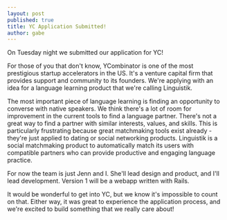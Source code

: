 ```yaml
---
layout: post
published: true
title: YC Application Submitted!
author: gabe
---
```


On Tuesday night we submitted our application for YC!

For those of you that don't know, YCombinator is one of the most prestigious startup accelerators in the US. It's a 
venture capital firm that provides support and community to its founders. We're applying with an idea for a language 
learning product that we're calling Linguistik.

The most important piece of language learning is finding an opportunity to converse with native speakers. We think 
there's a lot of room for improvement in the current tools to find a language partner. There's not a great way to find 
a partner with similar interests, values, and skills. This is particularly frustrating because great matchmaking tools
 exist already - they're just applied to dating or social networking products. Linguistik is a social matchmaking product 
 to automatically match its users with compatible partners who can provide productive and engaging language practice.

For now the team is just Jenn and I. She'll lead design and product, and I'll lead development. Version 1 will be a 
webapp written with Rails.

It would be wonderful to get into YC, but we know it's impossible to count on that. Either way, it was great to 
experience the application process, and we're excited to build something that we really care about!